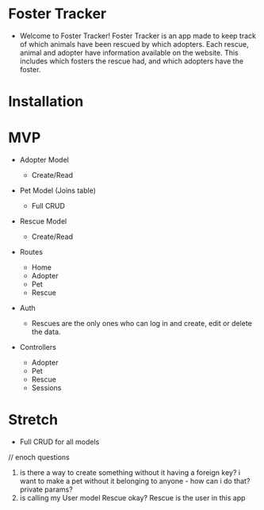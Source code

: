 # Foster Tracker
- Welcome to Foster Tracker! Foster Tracker is an app made to keep track of which animals have been rescued by which adopters. Each rescue, animal and adopter have information available on the website. This includes which fosters the rescue had, and which adopters have the foster.

# Installation

# MVP
- Adopter Model
  - Create/Read
- Pet Model (Joins table)
  - Full CRUD
- Rescue Model 
  - Create/Read
- Routes
  - Home
  - Adopter
  - Pet
  - Rescue
- Auth
  - Rescues are the only ones who can log in and create, edit or delete the data.

- Controllers
  - Adopter
  - Pet
  - Rescue
  - Sessions

# Stretch
- Full CRUD for all models

// enoch questions
  1) is there a way to create something without it having a foreign key? i want to make a pet without it belonging to anyone - how can i do that? private params?
  2) is calling my User model Rescue okay? Rescue is the user in this app